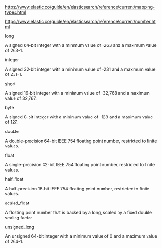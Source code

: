 https://www.elastic.co/guide/en/elasticsearch/reference/current/mapping-types.html


https://www.elastic.co/guide/en/elasticsearch/reference/current/number.html


long

A signed 64-bit integer with a minimum value of -263 and a maximum value of 263-1.

integer

A signed 32-bit integer with a minimum value of -231 and a maximum value of 231-1.

short

A signed 16-bit integer with a minimum value of -32,768 and a maximum value of 32,767.

byte

A signed 8-bit integer with a minimum value of -128 and a maximum value of 127.

double

A double-precision 64-bit IEEE 754 floating point number, restricted to finite values.

float

A single-precision 32-bit IEEE 754 floating point number, restricted to finite values.

half_float

A half-precision 16-bit IEEE 754 floating point number, restricted to finite values.

scaled_float

A floating point number that is backed by a long, scaled by a fixed double scaling factor.

unsigned_long

An unsigned 64-bit integer with a minimum value of 0 and a maximum value of 264-1.